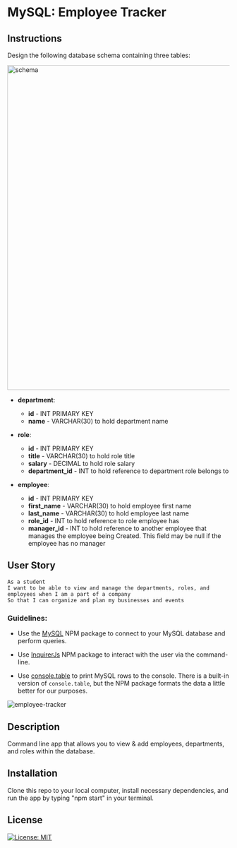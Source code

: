 # MySQL: Employee Tracker

## Instructions

Design the following database schema containing three tables:

<img width="736" alt="schema" src="https://user-images.githubusercontent.com/76062539/115100623-c7c58780-9f0b-11eb-90ee-18cbf8248b54.png">

* **department**:

  * **id** - INT PRIMARY KEY
  * **name** - VARCHAR(30) to hold department name

* **role**:

  * **id** - INT PRIMARY KEY
  * **title** -  VARCHAR(30) to hold role title
  * **salary** -  DECIMAL to hold role salary
  * **department_id** -  INT to hold reference to department role belongs to

* **employee**:

  * **id** - INT PRIMARY KEY
  * **first_name** - VARCHAR(30) to hold employee first name
  * **last_name** - VARCHAR(30) to hold employee last name
  * **role_id** - INT to hold reference to role employee has
  * **manager_id** - INT to hold reference to another employee that manages the employee being Created. This field may be null if the employee has no manager

## User Story
```
As a student
I want to be able to view and manage the departments, roles, and employees when I am a part of a company
So that I can organize and plan my businesses and events
```

### Guidelines:

* Use the [MySQL](https://www.npmjs.com/package/mysql) NPM package to connect to your MySQL database and perform queries.

* Use [InquirerJs](https://www.npmjs.com/package/inquirer/v/0.2.3) NPM package to interact with the user via the command-line.

* Use [console.table](https://www.npmjs.com/package/console.table) to print MySQL rows to the console. There is a built-in version of `console.table`, but the NPM package formats the data a little better for our purposes.

![employee-tracker](https://user-images.githubusercontent.com/76062539/115100630-d2801c80-9f0b-11eb-8679-fc069668e663.gif)

## Description
Command line app that allows you to view & add employees, departments, and roles within the database.

## Installation
Clone this repo to your local computer, install necessary dependencies, and run the app by typing "npm start" in your terminal.

## License

[![License: MIT](https://img.shields.io/badge/License-MIT-yellow.svg)](https://opensource.org/licenses/MIT)
